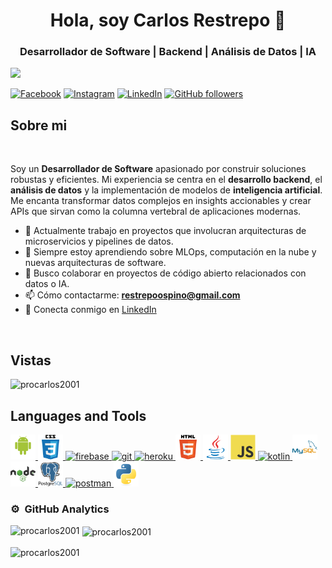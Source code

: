<div align="center">
  <h1 align="center">Hola, soy Carlos Restrepo 👋</h1>
  <h3 align="center">Desarrollador de Software | Backend | Análisis de Datos | IA</h3>
</div>
<img src=https://i.postimg.cc/qqpTWBJK/7.png)](https://postimg.cc/2b9MZDBj>

[![Facebook](https://img.shields.io/badge/Facebook-Online-green?style=social&logo=Facebook&label=Facebook&labelColor=green&color=white)](https://www.facebook.com/profile.php?id=100009397351239&locale=es_LA)
[![Instagram](https://img.shields.io/badge/Instagram-Online-green?style=social&logo=Instagram&label=Instagram&labelColor=green&color=white)](https://instagram.com/restrepo_ospino?igshid=OGQ5ZDc2ODk2ZA==)
[![LinkedIn](https://img.shields.io/badge/LinkedIn-Online-green?style=social&logo=LinkedIn&label=LinkedIn)](https://www.linkedin.com/in/carlos-manuel-restrepo-ospino-005b96266/)
[![GitHub followers](https://img.shields.io/github/followers/proCarlos2001?label=GitHub&style=social)](https://github.com/proCarlos2001)

## Sobre mi

<br>

Soy un **Desarrollador de Software** apasionado por construir soluciones robustas y eficientes. Mi experiencia se centra en el **desarrollo backend**, el **análisis de datos** y la implementación de modelos de **inteligencia artificial**. Me encanta transformar datos complejos en insights accionables y crear APIs que sirvan como la columna vertebral de aplicaciones modernas.

- 🔭 Actualmente trabajo en proyectos que involucran arquitecturas de microservicios y pipelines de datos.
- 🌱 Siempre estoy aprendiendo sobre MLOps, computación en la nube y nuevas arquitecturas de software.
- 👯 Busco colaborar en proyectos de código abierto relacionados con datos o IA.
- 📫 Cómo contactarme: **restrepoospino@gmail.com**
- 📄 Conecta conmigo en [LinkedIn](https://www.linkedin.com/in/carlos-manuel-restrepo-ospino-005b96266/)

<br>

## Vistas

<p align="left"> <img src="https://komarev.com/ghpvc/?username=procarlos2001&label=Profile%20views&color=0e75b6&style=flat" alt="procarlos2001" /> </p>

## Languages and Tools

<p align="left"> <a href="https://developer.android.com" target="_blank" rel="noreferrer"> <img src="https://raw.githubusercontent.com/devicons/devicon/master/icons/android/android-original-wordmark.svg" alt="android" width="40" height="40"/> </a> <a href="https://www.w3schools.com/css/" target="_blank" rel="noreferrer"> <img src="https://raw.githubusercontent.com/devicons/devicon/master/icons/css3/css3-original-wordmark.svg" alt="css3" width="40" height="40"/> </a> <a href="https://firebase.google.com/" target="_blank" rel="noreferrer"> <img src="https://www.vectorlogo.zone/logos/firebase/firebase-icon.svg" alt="firebase" width="40" height="40"/> </a> <a href="https://git-scm.com/" target="_blank" rel="noreferrer"> <img src="https://www.vectorlogo.zone/logos/git-scm/git-scm-icon.svg" alt="git" width="40" height="40"/> </a> <a href="https://heroku.com" target="_blank" rel="noreferrer"> <img src="https://www.vectorlogo.zone/logos/heroku/heroku-icon.svg" alt="heroku" width="40" height="40"/> </a> <a href="https://www.w3.org/html/" target="_blank" rel="noreferrer"> <img src="https://raw.githubusercontent.com/devicons/devicon/master/icons/html5/html5-original-wordmark.svg" alt="html5" width="40" height="40"/> </a> <a href="https://www.java.com" target="_blank" rel="noreferrer"> <img src="https://raw.githubusercontent.com/devicons/devicon/master/icons/java/java-original.svg" alt="java" width="40" height="40"/> </a> <a href="https://developer.mozilla.org/en-US/docs/Web/JavaScript" target="_blank" rel="noreferrer"> <img src="https://raw.githubusercontent.com/devicons/devicon/master/icons/javascript/javascript-original.svg" alt="javascript" width="40" height="40"/> </a> <a href="https://kotlinlang.org" target="_blank" rel="noreferrer"> <img src="https://www.vectorlogo.zone/logos/kotlinlang/kotlinlang-icon.svg" alt="kotlin" width="40" height="40"/> </a> <a href="https://www.mysql.com/" target="_blank" rel="noreferrer"> <img src="https://raw.githubusercontent.com/devicons/devicon/master/icons/mysql/mysql-original-wordmark.svg" alt="mysql" width="40" height="40"/> </a> <a href="https://nodejs.org" target="_blank" rel="noreferrer"> <img src="https://raw.githubusercontent.com/devicons/devicon/master/icons/nodejs/nodejs-original-wordmark.svg" alt="nodejs" width="40" height="40"/> </a> <a href="https://www.postgresql.org" target="_blank" rel="noreferrer"> <img src="https://raw.githubusercontent.com/devicons/devicon/master/icons/postgresql/postgresql-original-wordmark.svg" alt="postgresql" width="40" height="40"/> </a> <a href="https://postman.com" target="_blank" rel="noreferrer"> <img src="https://www.vectorlogo.zone/logos/getpostman/getpostman-icon.svg" alt="postman" width="40" height="40"/> </a> <a href="https://www.python.org" target="_blank" rel="noreferrer"> <img src="https://raw.githubusercontent.com/devicons/devicon/master/icons/python/python-original.svg" alt="python" width="40" height="40"/> </a> </p>

### ⚙️ &nbsp;GitHub Analytics

<p><img align="left" src="https://github-readme-stats.vercel.app/api/top-langs?username=procarlos2001&show_icons=true&locale=en&layout=compact" alt="procarlos2001" /></p>

<p>&nbsp;<img align="center" src="https://github-readme-stats.vercel.app/api?username=procarlos2001&show_icons=true&locale=en" alt="procarlos2001" /></p>

<p><img align="center" src="https://github-readme-streak-stats.herokuapp.com/?user=procarlos2001&" alt="procarlos2001" /></p>
